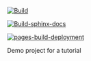 [![Build](https://github.com/JelsinPalomino/config-repository/actions/workflows/main.yaml/badge.svg)](https://github.com/JelsinPalomino/config-repository/actions/workflows/main.yaml)

[![Build-sphinx-docs](https://github.com/JelsinPalomino/config-repository/actions/workflows/sphinx.yaml/badge.svg)](https://github.com/JelsinPalomino/config-repository/actions/workflows/sphinx.yaml)

[![pages-build-deployment](https://github.com/JelsinPalomino/config-repository/actions/workflows/pages/pages-build-deployment/badge.svg)](https://github.com/JelsinPalomino/config-repository/actions/workflows/pages/pages-build-deployment)

Demo project for a tutorial
